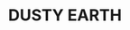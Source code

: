 ---
layout: product
title: "DUSTY EARTH"
price: "400" 
desc: "Uljana boja sa četkicom"
img_path: "/assets/img/A.MIG-3523.webp"
brand: "AMMO"
available: true
special_offer: false
new: false
soon: false
cat: "030000"
subcat: "00"
subsubcat: "00"
sifra: "A.MIG-3523"
popular: false
---